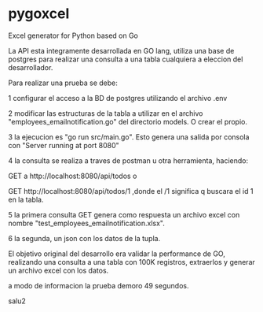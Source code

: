 # pygoxcel
Excel generator for Python based on Go

La API esta integramente desarrollada en GO lang, utiliza una base de postgres para realizar una consulta a una tabla cualquiera a eleccion del desarrollador.

Para realizar una prueba se debe:

1   configurar el acceso a la BD de postgres utilizando el archivo .env 

2   modificar las estructuras de la tabla a utilizar en el archivo "employees_emailnotification.go" del directorio models. O crear el propio.

3   la ejecucion es  "go run src/main.go". Esto genera una salida por consola con "Server running at port 8080"

4   la consulta se realiza a traves de postman u otra herramienta, haciendo:

GET a http://localhost:8080/api/todos o 

GET http://localhost:8080/api/todos/1 ,donde el /1 significa q buscara el id 1 en la tabla.

5   la primera consulta GET genera como respuesta un archivo excel con nombre "test_employees_emailnotification.xlsx".

6   la segunda, un json con los datos de la tupla.


El objetivo original del desarrollo era validar la performance de GO, realizando una consulta a una tabla con 100K registros, 
extraerlos y generar un archivo excel con los datos.

a modo de informacion la prueba demoro 49 segundos.

salu2
